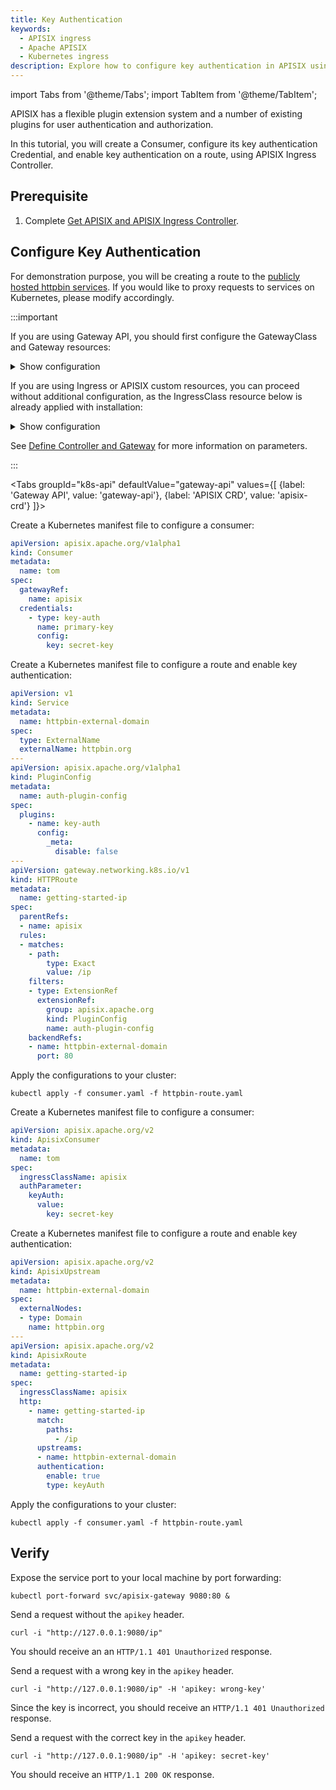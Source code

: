 ```yaml
---
title: Key Authentication
keywords:
  - APISIX ingress
  - Apache APISIX
  - Kubernetes ingress
description: Explore how to configure key authentication in APISIX using APISIX Ingress Controller, which implement access control to your APIs.
---
```


<!--
#
# Licensed to the Apache Software Foundation (ASF) under one or more
# contributor license agreements.  See the NOTICE file distributed with
# this work for additional information regarding copyright ownership.
# The ASF licenses this file to You under the Apache License, Version 2.0
# (the "License"); you may not use this file except in compliance with
# the License.  You may obtain a copy of the License at
#
#     http://www.apache.org/licenses/LICENSE-2.0
#
# Unless required by applicable law or agreed to in writing, software
# distributed under the License is distributed on an "AS IS" BASIS,
# WITHOUT WARRANTIES OR CONDITIONS OF ANY KIND, either express or implied.
# See the License for the specific language governing permissions and
# limitations under the License.
#
-->

import Tabs from '@theme/Tabs';
import TabItem from '@theme/TabItem';

APISIX has a flexible plugin extension system and a number of existing plugins for user authentication and authorization.

In this tutorial, you will create a Consumer, configure its key authentication Credential, and enable key authentication on a route, using APISIX Ingress Controller.

## Prerequisite

1. Complete [Get APISIX and APISIX Ingress Controller](./get-apisix-ingress-controller.md).

## Configure Key Authentication

For demonstration purpose, you will be creating a route to the [publicly hosted httpbin services](https://httpbin.org). If you would like to proxy requests to services on Kubernetes, please modify accordingly.

:::important

If you are using Gateway API, you should first configure the GatewayClass and Gateway resources:

<details>

<summary>Show configuration</summary>

```yaml
apiVersion: gateway.networking.k8s.io/v1
kind: GatewayClass
metadata:
  namespace: ingress-apisix
  name: apisix
spec:
  controllerName: apisix.apache.org/apisix-ingress-controller
---
apiVersion: gateway.networking.k8s.io/v1
kind: Gateway
metadata:
  namespace: ingress-apisix
  name: apisix
spec:
  gatewayClassName: apisix
  listeners:
  - name: http
    protocol: HTTP
    port: 80
  infrastructure:
    parametersRef:
      group: apisix.apache.org
      kind: GatewayProxy
      name: apisix-config
```

Note that the `port` in the Gateway listener is required but ignored. This is due to limitations in the data plane: it cannot dynamically open new ports. Since the Ingress Controller does not manage the data plane deployment, it cannot automatically update the configuration or restart the data plane to apply port changes.

</details>

If you are using Ingress or APISIX custom resources, you can proceed without additional configuration, as the IngressClass resource below is already applied with installation:

<details>

<summary>Show configuration</summary>

```yaml
apiVersion: networking.k8s.io/v1
kind: IngressClass
metadata:
  name: apisix
spec:
  controller: apisix.apache.org/apisix-ingress-controller
  parameters:
    apiGroup: apisix.apache.org
    kind: GatewayProxy
    name: apisix-config
    namespace: ingress-apisix
    scope: Namespace
```

</details>

See [Define Controller and Gateway](../reference/example.md#define-controller-and-gateway) for more information on parameters.

:::

<Tabs
groupId="k8s-api"
defaultValue="gateway-api"
values={[
{label: 'Gateway API', value: 'gateway-api'},
{label: 'APISIX CRD', value: 'apisix-crd'}
]}>

<TabItem value="gateway-api">

Create a Kubernetes manifest file to configure a consumer:

```yaml title="consumer.yaml"
apiVersion: apisix.apache.org/v1alpha1
kind: Consumer
metadata:
  name: tom
spec:
  gatewayRef:
    name: apisix
  credentials:
    - type: key-auth
      name: primary-key
      config:
        key: secret-key
```

Create a Kubernetes manifest file to configure a route and enable key authentication:

```yaml title="httpbin-route.yaml"
apiVersion: v1
kind: Service
metadata:
  name: httpbin-external-domain
spec:
  type: ExternalName
  externalName: httpbin.org
---
apiVersion: apisix.apache.org/v1alpha1
kind: PluginConfig
metadata:
  name: auth-plugin-config
spec:
  plugins:
    - name: key-auth
      config:
        _meta:
          disable: false
---
apiVersion: gateway.networking.k8s.io/v1
kind: HTTPRoute
metadata:
  name: getting-started-ip
spec:
  parentRefs:
  - name: apisix
  rules:
  - matches: 
    - path:
        type: Exact
        value: /ip
    filters:
    - type: ExtensionRef
      extensionRef:
        group: apisix.apache.org
        kind: PluginConfig
        name: auth-plugin-config
    backendRefs:
    - name: httpbin-external-domain
      port: 80
```

Apply the configurations to your cluster:

```shell
kubectl apply -f consumer.yaml -f httpbin-route.yaml
```

</TabItem>

<TabItem value="apisix-crd">

Create a Kubernetes manifest file to configure a consumer:

```yaml title="consumer.yaml"
apiVersion: apisix.apache.org/v2
kind: ApisixConsumer
metadata:
  name: tom
spec:
  ingressClassName: apisix
  authParameter:
    keyAuth:
      value:
        key: secret-key
```

Create a Kubernetes manifest file to configure a route and enable key authentication:

```yaml title="httpbin-route.yaml"
apiVersion: apisix.apache.org/v2
kind: ApisixUpstream
metadata:
  name: httpbin-external-domain
spec:
  externalNodes:
  - type: Domain
    name: httpbin.org
---
apiVersion: apisix.apache.org/v2
kind: ApisixRoute
metadata:
  name: getting-started-ip
spec:
  ingressClassName: apisix
  http:
    - name: getting-started-ip
      match:
        paths:
          - /ip
      upstreams:
      - name: httpbin-external-domain
      authentication:
        enable: true
        type: keyAuth
```

Apply the configurations to your cluster:

```shell
kubectl apply -f consumer.yaml -f httpbin-route.yaml
```

</TabItem>

</Tabs>

## Verify

Expose the service port to your local machine by port forwarding:

```shell
kubectl port-forward svc/apisix-gateway 9080:80 &
```

Send a request without the `apikey` header.

```shell
curl -i "http://127.0.0.1:9080/ip"
```

You should receive an an `HTTP/1.1 401 Unauthorized` response.

Send a request with a wrong key in the `apikey` header.

```shell
curl -i "http://127.0.0.1:9080/ip" -H 'apikey: wrong-key'
```

Since the key is incorrect, you should receive an `HTTP/1.1 401 Unauthorized` response.

Send a request with the correct key in the `apikey` header.

```shell
curl -i "http://127.0.0.1:9080/ip" -H 'apikey: secret-key'
```

You should receive an `HTTP/1.1 200 OK` response.
